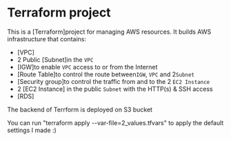 # Terraform project
This is a [Terraform]project for managing AWS resources. 
It builds AWS infrastructure that contains:

* [VPC]
* 2 Public [Subnet]in the `VPC`
* [IGW]to enable `VPC` access to or from the Internet
* [Route Table]to control the route between`IGW`, `VPC` and 2`Subnet`
* [Security group]to control the traffic from and to the 2 `EC2 Instance`
* 2 [EC2 Instance] in the public `Subnet` with the HTTP(s) & SSH access
* [RDS] 

The backend of Terrform is deployed on S3 bucket

You can run "terraform apply --var-file=2_values.tfvars" to apply the default settings I made :)
